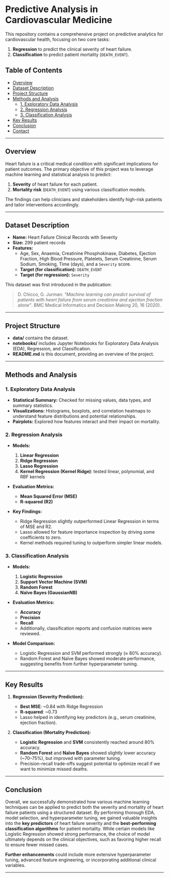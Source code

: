 # Predictive Analysis in Cardiovascular Medicine

This repository contains a comprehensive project on predictive analytics for cardiovascular health, focusing on two core tasks:

1. **Regression** to predict the clinical severity of heart failure.
2. **Classification** to predict patient mortality (`DEATH_EVENT`).

## Table of Contents
- [Overview](#overview)
- [Dataset Description](#dataset-description)
- [Project Structure](#project-structure)
- [Methods and Analysis](#methods-and-analysis)
    - [1. Exploratory Data Analysis](#1-exploratory-data-analysis)
    - [2. Regression Analysis](#2-regression-analysis)
    - [3. Classification Analysis](#3-classification-analysis)
- [Key Results](#key-results)
- [Conclusion](#conclusion)
- [Contact](#contact)

---

## Overview
Heart failure is a critical medical condition with significant implications for patient outcomes. The primary objective of this project was to leverage machine learning and statistical analysis to predict:
1. **Severity** of heart failure for each patient.
2. **Mortality risk** (`DEATH_EVENT`) using various classification models.

The findings can help clinicians and stakeholders identify high-risk patients and tailor interventions accordingly.

---

## Dataset Description
- **Name:** Heart Failure Clinical Records with Severity  
- **Size:** 299 patient records  
- **Features:**  
  - Age, Sex, Anaemia, Creatinine Phosphokinase, Diabetes, Ejection Fraction, High Blood Pressure, Platelets, Serum Creatinine, Serum Sodium, Smoking, Time (days), and a `Severity` score.  
  - **Target (for classification):** `DEATH_EVENT`  
  - **Target (for regression):** `Severity`  

This dataset was first introduced in the publication:  
> D. Chicco, G. Jurman: *"Machine learning can predict survival of patients with heart failure from serum creatinine and ejection fraction alone"*. BMC Medical Informatics and Decision Making 20, 16 (2020).

---

## Project Structure


- **data/** contains the dataset.  
- **notebooks/** includes Jupyter Notebooks for Exploratory Data Analysis (EDA), Regression, and Classification.  
- **README.md** is this document, providing an overview of the project.

---

## Methods and Analysis

### 1. Exploratory Data Analysis
- **Statistical Summary:** Checked for missing values, data types, and summary statistics.  
- **Visualizations:** Histograms, boxplots, and correlation heatmaps to understand feature distributions and potential relationships.  
- **Pairplots:** Explored how features interact and their impact on mortality.

### 2. Regression Analysis
- **Models:** 
  1. **Linear Regression**  
  2. **Ridge Regression**  
  3. **Lasso Regression**  
  4. **Kernel Regression (Kernel Ridge)**: tested linear, polynomial, and RBF kernels

- **Evaluation Metrics:** 
  - **Mean Squared Error (MSE)**  
  - **R-squared (R2)**  

- **Key Findings:**  
  - Ridge Regression slightly outperformed Linear Regression in terms of MSE and R2.  
  - Lasso allowed for feature importance inspection by driving some coefficients to zero.  
  - Kernel methods required tuning to outperform simpler linear models.

### 3. Classification Analysis
- **Models:** 
  1. **Logistic Regression**  
  2. **Support Vector Machine (SVM)**  
  3. **Random Forest**  
  4. **Naïve Bayes (GaussianNB)**  

- **Evaluation Metrics:**
  - **Accuracy**  
  - **Precision**  
  - **Recall**  
  - Additionally, classification reports and confusion matrices were reviewed.

- **Model Comparison:**  
  - Logistic Regression and SVM performed strongly (≈ 80% accuracy).  
  - Random Forest and Naïve Bayes showed moderate performance, suggesting benefits from further hyperparameter tuning.

---

## Key Results
1. **Regression (Severity Prediction):**  
   - **Best MSE**: ~0.84 with Ridge Regression  
   - **R-squared**: ~0.73  
   - Lasso helped in identifying key predictors (e.g., serum creatinine, ejection fraction).

2. **Classification (Mortality Prediction):**  
   - **Logistic Regression** and **SVM** consistently reached around 80% accuracy.  
   - **Random Forest** and **Naïve Bayes** showed slightly lower accuracy (~70–75%), but improved with parameter tuning.  
   - Precision-recall trade-offs suggest potential to optimize recall if we want to minimize missed deaths.

---

## Conclusion
Overall, we successfully demonstrated how various machine learning techniques can be applied to predict both the severity and mortality of heart failure patients using a structured dataset. By performing thorough EDA, model selection, and hyperparameter tuning, we gained valuable insights into the **key predictors** of heart failure severity and the **best-performing classification algorithms** for patient mortality. While certain models like Logistic Regression showed strong performance, the choice of model ultimately depends on the clinical objectives, such as favoring higher recall to ensure fewer missed cases.

**Further enhancements** could include more extensive hyperparameter tuning, advanced feature engineering, or incorporating additional clinical variables.

---

